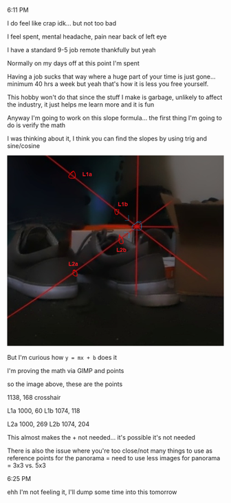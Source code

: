 6:11 PM

I do feel like crap idk... but not too bad

I feel spent, mental headache, pain near back of left eye

I have a standard 9-5 job remote thankfully but yeah

Normally on my days off at this point I'm spent

Having a job sucks that way where a huge part of your time is just gone... minimum 40 hrs a week but yeah that's how it is less you free yourself.

This hobby won't do that since the stuff I make is garbage, unlikely to affect the industry, it just helps me learn more and it is fun

Anyway I'm going to work on this slope formula... the first thing I'm going to do is verify the math

I was thinking about it, I think you can find the slopes by using trig and sine/cosine

<img src="../../images/slope.png"/>

But I'm curious how `y = mx + b` does it

I'm proving the math via GIMP and points

so the image above, these are the points

1138, 168 crosshair

L1a 1000, 60
L1b 1074, 118

L2a 1000, 269
L2b 1074, 204

This almost makes the + not needed... it's possible it's not needed

There is also the issue where you're too close/not many things to use as reference points for the panorama = need to use less images for panorama = 3x3 vs. 5x3

6:25 PM

ehh I'm not feeling it, I'll dump some time into this tomorrow

